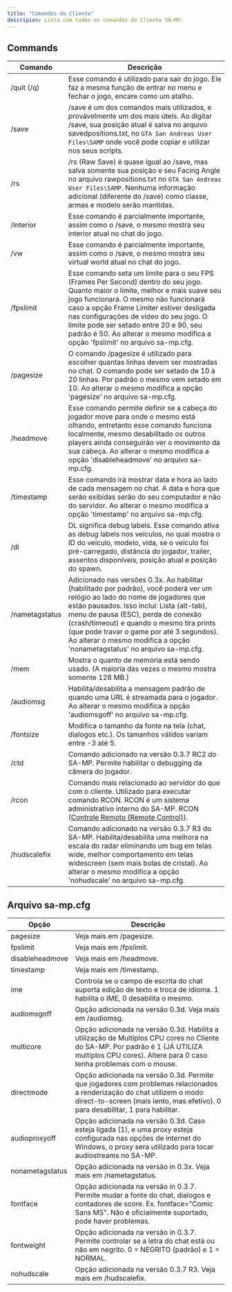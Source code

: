 ```yaml
---
title: "Comandos do Cliente"
descripion: Lista com todos os comandos do Cliente SA-MP.
---
```


## Commands

| Comando        | Descrição                                                                                                                                                                                                                                                                                                                                                                                      |
|----------------|------------------------------------------------------------------------------------------------------------------------------------------------------------------------------------------------------------------------------------------------------------------------------------------------------------------------------------------------------------------------------------------------|
| /quit (/q)     | Esse comando é utilizado para sair do jogo. Ele faz a mesma função de entrar no menu e fechar o jogo, encare como um atalho.                                                                                                                                                                                                                                                                   |
| /save          | /save é um dos comandos mais utilizados, e provávelmente um dos mais úteis. Ao digitar /save, sua posição atual é salva no arquivo savedpositions.txt, no `GTA San Andreas User Files\SAMP` onde você pode copiar e utilizar nos seus scripts.                                                                                                                                                 |
| /rs            | /rs (Raw Save) é quase igual ao /save, mas salva somente sua posição e seu Facing Angle no arquivo rawpositions.txt no `GTA San Andreas User Files\SAMP`. Nenhuma informação adicional (diferente do /save) como classe, armas e modelo serão mantidas.                                                                                                                                        |
| /interior      | Esse comando é parcialmente importante, assim como o /save, o mesmo mostra seu interior atual no chat do jogo.                                                                                                                                                                                                                                                                                 |
| /vw            | Esse comando é parcialmente importante, assim como o /save, o mesmo mostra seu virtual world atual no chat do jogo.                                                                                                                                                                                                                                                                            |
| /fpslimit      | Esse comando seta um limite para o seu FPS (Frames Per Second) dentro do seu jogo. Quanto maior o limite, melhor e mais suave seu jogo funcionará. O mesmo não funcionará caso a opção Frame Limiter estiver desligada nas configurações de video do seu jogo. O limite pode ser setado entre 20 e 90, seu padrão é 50. Ao alterar o mesmo modifica a opção 'fpslimit' no arquivo sa-mp.cfg.   |
| /pagesize      | O comando /pagesize é utilizado para escolher quantas linhas devem ser mostradas no chat. O comando pode ser setado de 10 à 20 linhas. Por padrão o mesmo vem setado em 10. Ao alterar o mesmo modifica a opção 'pagesize' no arquivo sa-mp.cfg.                                                                                                                                               |
| /headmove      | Esse comando permite definir se a cabeça do jogador move para onde o mesmo está olhando, entretanto esse comando funciona localmente, mesmo desabilitado os outros players ainda conseguirão ver o movimento da sua cabeça. Ao alterar o mesmo modifica a opção 'disableheadmove' no arquivo sa-mp.cfg.                                                                                        |
| /timestamp     | Esse comando irá mostrar data e hora ao lado de cada mensagem no chat. A data e hora que serão exibidas serão do seu computador e não do servidor. Ao alterar o mesmo modifica a opção 'timestamp' no arquivo sa-mp.cfg.                                                                                                                                                                       |
| /dl            | DL significa debug labels. Esse comando ativa as debug labels nos veículos, no qual mostra o ID do veículo, modelo, vida, se o veículo foi pré-carregado, distância do jogador, trailer, assentos disponíveis, posição atual e posição do spawn.                                                                                                                                               |
| /nametagstatus | Adicionado nas versões 0.3x. Ao habilitar (habilitado por padrão), você poderá ver um relógio ao lado do nome de jogadores que estão pausados. Isso inclui: Lista (alt-tab), menu de pausa (ESC), perda de conexão (crash/timeout) e quando o mesmo tira prints (que pode travar o game por até 3 segundos). Ao alterar o mesmo modifica a opção 'nonametagstatus' no arquivo sa-mp.cfg.       |
| /mem           | Mostra o quanto de memória está sendo usado. (A maioria das vezes o mesmo mostra somente 128 MB.)                                                                                                                                                                                                                                                                                              |
| /audiomsg      | Habilita/desabilita a mensagem padrão de quando uma URL é streamada para o jogador. Ao alterar o mesmo modifica a opção 'audiomsgoff' no arquivo sa-mp.cfg.                                                                                                                                                                                                                                    |
| /fontsize      | Modifica o tamanho da fonte na tela (chat, dialogos etc.). Os tamanhos válidos variam entre -3 até 5.                                                                                                                                                                                                                                                                                          |
| /ctd           | Comando adicionado na versão 0.3.7 RC2 do SA-MP. Permite habilitar o debugging da câmera do jogador.                                                                                                                                                                                                                                                                                           |
| /rcon          | Comando mais relacionado ao servidor do que com o cliente. Utilizado para executar comando RCON. RCON é um sistema administrativo interno do SA-MP. RCON ([Controle Remoto (Remote Control)](../server/ControllingServer#using-rcon)).                                                                                                                                                         |
| /hudscalefix   | Comando adicionado na versão 0.3.7 R3 do SA-MP. Habilita/desabilita uma melhora na escala do radar eliminando um bug em telas wide, melhor comportamento em telas widescreen (sem mais bolas de cristal). Ao alterar o mesmo modifica a opção 'nohudscale' no arquivo sa-mp.cfg.                                                                                                               |

## Arquivo sa-mp.cfg

| Opção           | Descrição                                                                                                                                                                                                   |
|-----------------|-------------------------------------------------------------------------------------------------------------------------------------------------------------------------------------------------------------|
| pagesize        | Veja mais em /pagesize.                                                                                                                                                                                     |
| fpslimit        | Veja mais em /fpslimit.                                                                                                                                                                                     |
| disableheadmove | Veja mais em /headmove.                                                                                                                                                                                     |
| timestamp       | Veja mais em /timestamp.                                                                                                                                                                                    |
| ime             | Controla se o campo de escrita do chat suporta edição de texto e troca de idioma. 1 habilita o IME, 0 desabilita o mesmo.                                                                                   |
| audiomsgoff     | Opção adicionada na versão 0.3d. Veja mais em /audiomsg.                                                                                                                                                    |
| multicore       | Opção adicionada na versão 0.3d. Habilita a utilização de Multiplos CPU cores no Cliente do SA-MP. Por padrão é 1 (JÁ UTILIZA multiplos CPU cores). Altere para 0 caso tenha problemas com o mouse.         |
| directmode      | Opção adicionada na versão 0.3d. Permite que jogadores com problemas relacionados a renderização do chat utilizem o modo direct-to-screen (mais lento, mas efetivo). 0 para desabilitar, 1 para habilitar.  |
| audioproxyoff   | Opção adicionada na versão 0.3d. Caso esteja ligada (1), e uma proxy esteja configurada nas opções de internet do Windows, o proxy sera utilizado para tocar audiostreams no SA-MP.                         |
| nonametagstatus | Opção adicionada na versão in 0.3x. Veja mais em /nametagstatus.                                                                                                                                            |
| fontface        | Opção adicionada na versão in 0.3.7. Permite mudar a fonte do chat, dialogos e contadores de score. Ex. fontface="Comic Sans MS". Não é oficialmente suportado, pode haver problemas.                       |
| fontweight      | Opção adicionada na versão in 0.3.7. Permite controlar se a letra do chat está ou não em negrito. 0 = NEGRITO (padrão) e 1 = NORMAL.                                                                        |
| nohudscale      | Opção adicionada na versão 0.3.7 R3. Veja mais em /hudscalefix.                                                                                                                                             |